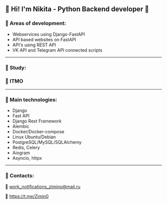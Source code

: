 
🔷 Hi! I'm Nikita - Python Backend developer 🔷
---
### 🔼 Areas of development: 
* Webservices using Django-FastAPI
* API based websites on FastAPI
* API's using REST API
* VK API and Telegram API connected scripts



---

### 🔼 Study:

### 🔷 ITMO 

---
### 🔼 Main technologies:

* Django
* Fast API
* Django Rest Framework
* Alembic
* Docker/Docker-compose
* Linux Ubuntu/Debian
* PostgreSQL/MySQL/SQLAlchemy
* Redis, Celery
* Aiogram
* Asyncio, httpx


---

### 🔷 Contacts:
🔷 work_notifications_zimino@mail.ru

🔷 https://t.me/Zimin0
